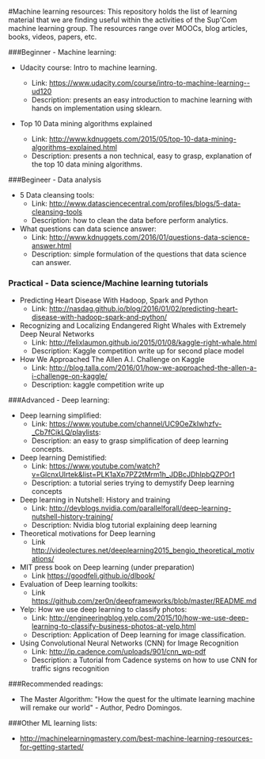 #Machine learning resources: 
This repository holds the list of learning material that we are finding useful within the activities of the Sup'Com machine learning group. The resources range over MOOCs, blog articles, books, videos, papers, etc. 

###Beginner - Machine learning: 
	
 - Udacity course: Intro to machine learning. 
 	- Link: https://www.udacity.com/course/intro-to-machine-learning--ud120
 	- Description: presents an easy introduction to machine learning with hands on implementation using sklearn. 

 - Top 10 Data mining algorithms explained
 	- Link: http://www.kdnuggets.com/2015/05/top-10-data-mining-algorithms-explained.html
 	- Description: presents a non technical, easy to grasp, explanation of the top 10 data mining algorithms. 

###Begineer - Data analysis 

 - 5 Data cleansing tools: 
 	- Link: http://www.datasciencecentral.com/profiles/blogs/5-data-cleansing-tools 
 	- Description: how to clean the data before perform analytics.
 - What questions can data science answer: 
 	- Link: http://www.kdnuggets.com/2016/01/questions-data-science-answer.html
 	- Description: simple formulation of the questions that data science can answer. 

### Practical - Data science/Machine learning tutorials 

 - Predicting Heart Disease With Hadoop, Spark and Python
 	- Link: http://nasdag.github.io/blog/2016/01/02/predicting-heart-disease-with-hadoop-spark-and-python/
 - Recognizing and Localizing Endangered Right Whales with Extremely Deep Neural Networks
 	- Link: http://felixlaumon.github.io/2015/01/08/kaggle-right-whale.html
 	- Description: Kaggle competition write up for second place model 
 - How We Approached The Allen A.I. Challenge on Kaggle
  	- Link: http://blog.talla.com/2016/01/how-we-approached-the-allen-a-i-challenge-on-kaggle/
  	- Description: kaggle competition write up 

###Advanced - Deep learning: 


 - Deep learning simplified: 
 	- Link: https://www.youtube.com/channel/UC9OeZkIwhzfv-_Cb7fCikLQ/playlists: 
 	- Description: an easy to grasp simplification of deep learning concepts.
 - Deep learning Demistified: 
 	- Link: https://www.youtube.com/watch?v=GlcnxUlrtek&list=PLK1aXp7PZ2tMrm1h_JDBcJDhIpbQZPOr1 
 	- Description: a tutorial series trying to demystify Deep learning concepts 
 - Deep learning in Nutshell: History and training 
 	- Link: http://devblogs.nvidia.com/parallelforall/deep-learning-nutshell-history-training/
 	- Description: Nvidia blog tutorial explaining deep learning  
 - Theoretical motivations for Deep learning 
 	- Link http://videolectures.net/deeplearning2015_bengio_theoretical_motivations/
 - MIT press book on Deep learning (under preparation)
 	- Link https://goodfeli.github.io/dlbook/ 
 - Evaluation of Deep learning toolkits: 
 	- Link https://github.com/zer0n/deepframeworks/blob/master/README.md
 - Yelp: How we use deep learning to classify photos: 
 	- Link: http://engineeringblog.yelp.com/2015/10/how-we-use-deep-learning-to-classify-business-photos-at-yelp.html 
 	- Description: Application of Deep learning for image classification. 
 - Using Convolutional Neural Networks (CNN) for Image Recognition
 	- Link: http://ip.cadence.com/uploads/901/cnn_wp-pdf 
 	- Description: a Tutorial from Cadence systems on how to use CNN for traffic signs recognition 

###Recommended readings: 
 
 - The Master Algorithm: "How the quest for the ultimate learning machine will remake our world" - Author, Pedro Domingos. 


###Other ML learning lists: 

 - http://machinelearningmastery.com/best-machine-learning-resources-for-getting-started/

